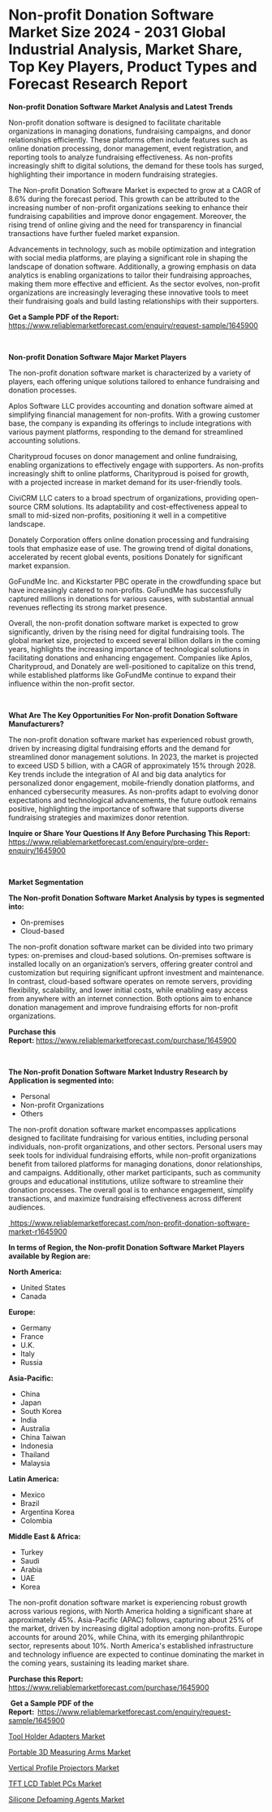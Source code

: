 <p><h1>Non-profit Donation Software Market Size 2024 - 2031 Global Industrial Analysis, Market Share, Top Key Players, Product Types and Forecast Research Report</h1></p><p><strong>Non-profit Donation Software Market Analysis and Latest Trends</strong></p>
<p><p>Non-profit donation software is designed to facilitate charitable organizations in managing donations, fundraising campaigns, and donor relationships efficiently. These platforms often include features such as online donation processing, donor management, event registration, and reporting tools to analyze fundraising effectiveness. As non-profits increasingly shift to digital solutions, the demand for these tools has surged, highlighting their importance in modern fundraising strategies.</p><p>The Non-profit Donation Software Market is expected to grow at a CAGR of 8.6% during the forecast period. This growth can be attributed to the increasing number of non-profit organizations seeking to enhance their fundraising capabilities and improve donor engagement. Moreover, the rising trend of online giving and the need for transparency in financial transactions have further fueled market expansion. </p><p>Advancements in technology, such as mobile optimization and integration with social media platforms, are playing a significant role in shaping the landscape of donation software. Additionally, a growing emphasis on data analytics is enabling organizations to tailor their fundraising approaches, making them more effective and efficient. As the sector evolves, non-profit organizations are increasingly leveraging these innovative tools to meet their fundraising goals and build lasting relationships with their supporters.</p></p>
<p><strong>Get a Sample PDF of the Report:&nbsp;</strong> <a href="https://www.reliablemarketforecast.com/enquiry/request-sample/1645900?utm_campaign=1134&utm_medium=2&utm_source=Github&utm_content=ia&utm_term=27102024&utm_id=non-profit-donation-software">https://www.reliablemarketforecast.com/enquiry/request-sample/1645900</a></p>
<p>&nbsp;</p>
<p><strong>Non-profit Donation Software Major Market Players</strong></p>
<p><p>The non-profit donation software market is characterized by a variety of players, each offering unique solutions tailored to enhance fundraising and donation processes. </p><p>Aplos Software LLC provides accounting and donation software aimed at simplifying financial management for non-profits. With a growing customer base, the company is expanding its offerings to include integrations with various payment platforms, responding to the demand for streamlined accounting solutions.</p><p>Charityproud focuses on donor management and online fundraising, enabling organizations to effectively engage with supporters. As non-profits increasingly shift to online platforms, Charityproud is poised for growth, with a projected increase in market demand for its user-friendly tools.</p><p>CiviCRM LLC caters to a broad spectrum of organizations, providing open-source CRM solutions. Its adaptability and cost-effectiveness appeal to small to mid-sized non-profits, positioning it well in a competitive landscape.</p><p>Donately Corporation offers online donation processing and fundraising tools that emphasize ease of use. The growing trend of digital donations, accelerated by recent global events, positions Donately for significant market expansion.</p><p>GoFundMe Inc. and Kickstarter PBC operate in the crowdfunding space but have increasingly catered to non-profits. GoFundMe has successfully captured millions in donations for various causes, with substantial annual revenues reflecting its strong market presence.</p><p>Overall, the non-profit donation software market is expected to grow significantly, driven by the rising need for digital fundraising tools. The global market size, projected to exceed several billion dollars in the coming years, highlights the increasing importance of technological solutions in facilitating donations and enhancing engagement. Companies like Aplos, Charityproud, and Donately are well-positioned to capitalize on this trend, while established platforms like GoFundMe continue to expand their influence within the non-profit sector.</p></p>
<p>&nbsp;</p>
<p><strong>What Are The Key Opportunities For Non-profit Donation Software Manufacturers?</strong></p>
<p><p>The non-profit donation software market has experienced robust growth, driven by increasing digital fundraising efforts and the demand for streamlined donor management solutions. In 2023, the market is projected to exceed USD 5 billion, with a CAGR of approximately 15% through 2028. Key trends include the integration of AI and big data analytics for personalized donor engagement, mobile-friendly donation platforms, and enhanced cybersecurity measures. As non-profits adapt to evolving donor expectations and technological advancements, the future outlook remains positive, highlighting the importance of software that supports diverse fundraising strategies and maximizes donor retention.</p></p>
<p><strong>Inquire or Share Your Questions If Any Before Purchasing This Report:</strong> <a href="https://www.reliablemarketforecast.com/enquiry/pre-order-enquiry/1645900?utm_campaign=1134&utm_medium=2&utm_source=Github&utm_content=ia&utm_term=27102024&utm_id=non-profit-donation-software">https://www.reliablemarketforecast.com/enquiry/pre-order-enquiry/1645900</a></p>
<p>&nbsp;</p>
<p><strong>Market Segmentation</strong></p>
<p><strong>The Non-profit Donation Software Market Analysis by types is segmented into:</strong></p>
<p><ul><li>On-premises</li><li>Cloud-based</li></ul></p>
<p><p>The non-profit donation software market can be divided into two primary types: on-premises and cloud-based solutions. On-premises software is installed locally on an organization’s servers, offering greater control and customization but requiring significant upfront investment and maintenance. In contrast, cloud-based software operates on remote servers, providing flexibility, scalability, and lower initial costs, while enabling easy access from anywhere with an internet connection. Both options aim to enhance donation management and improve fundraising efforts for non-profit organizations.</p></p>
<p><strong>Purchase this Report:&nbsp;</strong><a href="https://www.reliablemarketforecast.com/purchase/1645900?utm_campaign=1134&utm_medium=2&utm_source=Github&utm_content=ia&utm_term=27102024&utm_id=non-profit-donation-software">https://www.reliablemarketforecast.com/purchase/1645900</a></p>
<p>&nbsp;</p>
<p><strong>The Non-profit Donation Software Market Industry Research by Application is segmented into:</strong></p>
<p><ul><li>Personal</li><li>Non-profit Organizations</li><li>Others</li></ul></p>
<p><p>The non-profit donation software market encompasses applications designed to facilitate fundraising for various entities, including personal individuals, non-profit organizations, and other sectors. Personal users may seek tools for individual fundraising efforts, while non-profit organizations benefit from tailored platforms for managing donations, donor relationships, and campaigns. Additionally, other market participants, such as community groups and educational institutions, utilize software to streamline their donation processes. The overall goal is to enhance engagement, simplify transactions, and maximize fundraising effectiveness across different audiences.</p></p>
<p><a href="https://www.reliablemarketforecast.com/non-profit-donation-software-market-r1645900?utm_campaign=1134&utm_medium=2&utm_source=Github&utm_content=ia&utm_term=27102024&utm_id=non-profit-donation-software">&nbsp;https://www.reliablemarketforecast.com/non-profit-donation-software-market-r1645900</a></p>
<p><strong>In terms of Region, the Non-profit Donation Software Market Players available by Region are:</strong></p>
<p>
    <p> <strong> North America: </strong>
        <ul>
            <li>United States</li>
            <li>Canada</li>
        </ul>
        </p> 
    <p> <strong> Europe: </strong>
        <ul>
            <li>Germany</li>
            <li>France</li>
            <li>U.K.</li>
            <li>Italy</li>
            <li>Russia</li>
        </ul>
        </p> 
    <p> <strong> Asia-Pacific: </strong>
        <ul>
            <li>China</li>
            <li>Japan</li>
            <li>South Korea</li>
            <li>India</li>
            <li>Australia</li>
            <li>China Taiwan</li>
            <li>Indonesia</li>
            <li>Thailand</li>
            <li>Malaysia</li>
        </ul>
        </p> 
    <p> <strong> Latin America: </strong>
        <ul>
            <li>Mexico</li>
            <li>Brazil</li>
            <li>Argentina Korea</li>
            <li>Colombia</li>
        </ul>
        </p> 
    <p> <strong> Middle East & Africa: </strong>
        <ul>
            <li>Turkey</li>
            <li>Saudi</li>
            <li>Arabia</li>
            <li>UAE</li>
            <li>Korea</li>
        </ul>
    </p>
    </p>
<p><p>The non-profit donation software market is experiencing robust growth across various regions, with North America holding a significant share at approximately 45%. Asia-Pacific (APAC) follows, capturing about 25% of the market, driven by increasing digital adoption among non-profits. Europe accounts for around 20%, while China, with its emerging philanthropic sector, represents about 10%. North America's established infrastructure and technology influence are expected to continue dominating the market in the coming years, sustaining its leading market share.</p></p>
<p><strong>Purchase this Report: </strong><a href="https://www.reliablemarketforecast.com/purchase/1645900?utm_campaign=1134&utm_medium=2&utm_source=Github&utm_content=ia&utm_term=27102024&utm_id=non-profit-donation-software">https://www.reliablemarketforecast.com/purchase/1645900</a></p>
<p>&nbsp;<strong>Get a Sample PDF of the Report:&nbsp;&nbsp;</strong><a href="https://www.reliablemarketforecast.com/enquiry/request-sample/1645900?utm_campaign=1134&utm_medium=2&utm_source=Github&utm_content=ia&utm_term=27102024&utm_id=non-profit-donation-software">https://www.reliablemarketforecast.com/enquiry/request-sample/1645900</a></p>
<p><strong></strong></p>
<p><p><a href="https://www.linkedin.com/pulse/tool-holder-adapters-industry-resonance-61-amplification-nepgf?trk=public_post_embed_feed-article-content&utm_campaign=1134&utm_medium=2&utm_source=Github&utm_content=ia&utm_term=27102024&utm_id=non-profit-donation-software">Tool Holder Adapters Market</a></p><p><a href="https://issuu.com/reportprime-2/docs/portable-3d-measuring-arms-market-s_94e83f0fdbbad9?utm_campaign=1134&utm_medium=2&utm_source=Github&utm_content=ia&utm_term=27102024&utm_id=non-profit-donation-software">Portable 3D Measuring Arms Market</a></p><p><a href="https://issuu.com/reportprime-2/docs/vertical-profile-projectors-market-_720cf0a8a3ef06?utm_campaign=1134&utm_medium=2&utm_source=Github&utm_content=ia&utm_term=27102024&utm_id=non-profit-donation-software">Vertical Profile Projectors Market</a></p><p><a href="https://www.linkedin.com/pulse/tft-lcd-tablet-pcs-market-shifts-strategic-analysis-2024-2031-3ysnf?trk=public_post_embed_feed-article-content&utm_campaign=1134&utm_medium=2&utm_source=Github&utm_content=ia&utm_term=27102024&utm_id=non-profit-donation-software">TFT LCD Tablet PCs Market</a></p><p><a href="https://github.com/malika4dt4reta/Market-Research-Report-List-1/blob/main/silicone-defoaming-agents-market.md?utm_campaign=1134&utm_medium=2&utm_source=Github&utm_content=ia&utm_term=27102024&utm_id=non-profit-donation-software">Silicone Defoaming Agents Market</a></p></p>